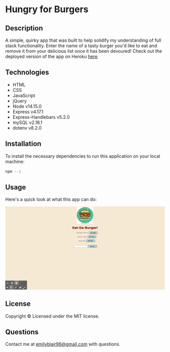 # Hungry for Burgers

## Description
A simple, quirky app that was built to help solidify my understanding of full stack functionality.  Enter the name of a tasty burger you'd like to eat and remove it from your delicious list once it has been devoured!  Check out the deployed version of the app on Heroku [here](https://hungry-for-burgers.herokuapp.com/).

## Technologies
* HTML
* CSS
* JavaScript
* jQuery
* Node v14.15.0
* Express v4.17.1
* Express-Handlebars v5.2.0
* mySQL v2.18.1
* dotenv v8.2.0

## Installation
To install the necessary dependencies to run this application on your local machine:

``` bash
npm --i
```

## Usage
Here's a quick look at what this app can do:  

![burger-app-demo](public/assets/burger-app-demo.gif)

## License
Copyright &copy; Licensed under the MIT license.

## Questions
Contact me at emilyblair96@gmail.com with questions.